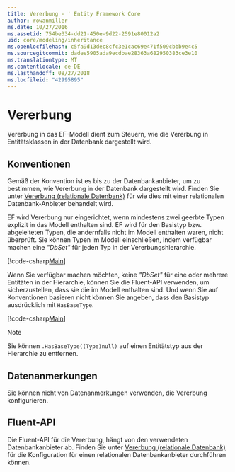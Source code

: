 ```yaml
---
title: Vererbung - ' Entity Framework Core
author: rowanmiller
ms.date: 10/27/2016
ms.assetid: 754be334-dd21-450e-9d22-2591e80012a2
uid: core/modeling/inheritance
ms.openlocfilehash: c5fa9d13dec8cfc3e1cac69e471f509cbbb9e4c5
ms.sourcegitcommit: dadee5905ada9ecdbae28363a682950383ce3e10
ms.translationtype: MT
ms.contentlocale: de-DE
ms.lasthandoff: 08/27/2018
ms.locfileid: "42995895"
---
```

# <a name="inheritance"></a>Vererbung

Vererbung in das EF-Modell dient zum Steuern, wie die Vererbung in Entitätsklassen in der Datenbank dargestellt wird.

## <a name="conventions"></a>Konventionen

Gemäß der Konvention ist es bis zu der Datenbankanbieter, um zu bestimmen, wie Vererbung in der Datenbank dargestellt wird. Finden Sie unter [Vererbung (relationale Datenbank)](relational/inheritance.md) für wie dies mit einer relationalen Datenbank-Anbieter behandelt wird.

EF wird Vererbung nur eingerichtet, wenn mindestens zwei geerbte Typen explizit in das Modell enthalten sind. EF wird für den Basistyp bzw. abgeleiteten Typen, die andernfalls nicht im Modell enthalten waren, nicht überprüft. Sie können Typen im Modell einschließen, indem verfügbar machen eine *"DbSet"<TEntity>*  für jeden Typ in der Vererbungshierarchie.

[!code-csharp[Main](../../../samples/core/Modeling/Conventions/Samples/InheritanceDbSets.cs?highlight=3-4&name=Model)]

Wenn Sie verfügbar machen möchten, keine *"DbSet"<TEntity>*  für eine oder mehrere Entitäten in der Hierarchie, können Sie die Fluent-API verwenden, um sicherzustellen, dass sie die im Modell enthalten sind.
Und wenn Sie auf Konventionen basieren nicht können Sie angeben, dass den Basistyp ausdrücklich mit `HasBaseType`.

[!code-csharp[Main](../../../samples/core/Modeling/Conventions/Samples/InheritanceModelBuilder.cs?highlight=7&name=Context)]

> [!NOTE]
> Sie können `.HasBaseType((Type)null)` auf einen Entitätstyp aus der Hierarchie zu entfernen.

## <a name="data-annotations"></a>Datenanmerkungen

Sie können nicht von Datenanmerkungen verwenden, die Vererbung konfigurieren.

## <a name="fluent-api"></a>Fluent-API

Die Fluent-API für die Vererbung, hängt von den verwendeten Datenbankanbieter ab. Finden Sie unter [Vererbung (relationale Datenbank)](relational/inheritance.md) für die Konfiguration für einen relationalen Datenbankanbieter durchführen können.
